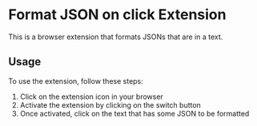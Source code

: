 # Format JSON on click Extension

This is a browser extension that formats JSONs that are in a text.

## Usage

To use the extension, follow these steps:

1. Click on the extension icon in your browser
2. Activate the extension by clicking on the switch button
3. Once activated, click on the text that has some JSON to be formatted
